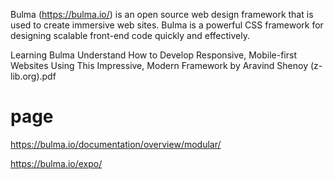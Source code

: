 Bulma (https://bulma.io/) is an open source web design framework that is used to create immersive web sites. 
Bulma is a powerful CSS framework for designing scalable front-end code quickly and effectively. 

Learning Bulma Understand How to Develop Responsive, Mobile-first Websites Using This Impressive, Modern Framework by Aravind Shenoy (z-lib.org).pdf

# page
https://bulma.io/documentation/overview/modular/

https://bulma.io/expo/
